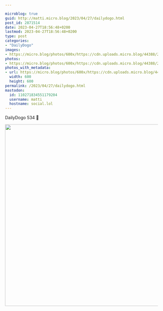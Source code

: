 ```yaml
---

microblog: true
guid: http://matti.micro.blog/2023/04/27/dailydogo.html
post_id: 2871514
date: 2023-04-27T18:56:48+0200
lastmod: 2023-04-27T18:56:48+0200
type: post
categories:
- "DailyDogo"
images:
- https://micro.blog/photos/600x/https://cdn.uploads.micro.blog/44388/2023/fbe4aec6f7.jpg
photos:
- https://micro.blog/photos/600x/https://cdn.uploads.micro.blog/44388/2023/fbe4aec6f7.jpg
photos_with_metadata:
- url: https://micro.blog/photos/600x/https://cdn.uploads.micro.blog/44388/2023/fbe4aec6f7.jpg
  width: 600
  height: 600
permalink: /2023/04/27/dailydogo.html
mastodon:
  id: 110271834551179204
  username: matti
  hostname: social.lol
---
```

DailyDogo 534 🐶

<img src="/media/uploads/2023/fbe4aec6f7.jpg" width="600" height="600" alt="" />
